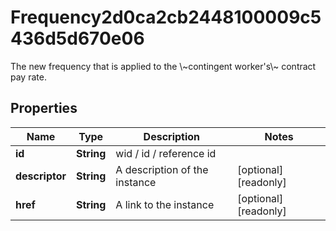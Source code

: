 

# Frequency2d0ca2cb2448100009c5436d5d670e06

The new frequency that is applied to the \\~contingent worker's\\~ contract pay rate.

## Properties

| Name | Type | Description | Notes |
|------------ | ------------- | ------------- | -------------|
|**id** | **String** | wid / id / reference id |  |
|**descriptor** | **String** | A description of the instance |  [optional] [readonly] |
|**href** | **String** | A link to the instance |  [optional] [readonly] |



